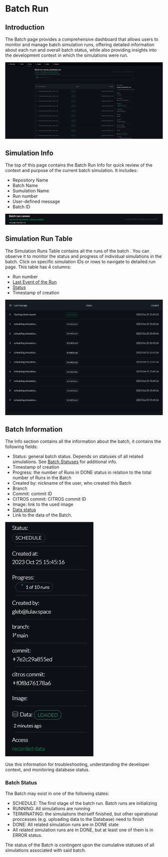 # Batch Run

## Introduction
The Batch page provides a comprehensive dashboard that allows users to monitor and manage batch simulation runs, offering detailed information about each run and overall batch status, while also providing insights into the development context in which the simulations were run.

![png](img/batch0.png "Batch page overview")

## Simulation Info

The top of this page contains the Batch Run Info for quick review of the context and purpose of the current batch simulation. It includes:
* Repository Name
* Batch Name
* Sumulation Name
* Run number
* User-defined message
* Batch ID

![png](img/batch1.png "Simulation Info")

## Simulation Run Table

The Simulation Runs Table contains all the runs of the batch . You can observe it to monitor the status and progress of individual simulations in the batch. Click on specific simulation IDs or rows to navigate to detailed run page. This table has 4 columns:

* Run number
* [Last Event of the Run](https://citros.io/doc/docs/simulations/sim_run_page)
* [Status](https://citros.io/doc/docs/simulations/sim_runs_page)
* Timestamp of creation

![png](img/batch2.png "Simulation Run Table")

## Batch Information

The Info section contains all the information about the batch, it contains the following fields:

* Status: general batch status. Depends on statuses of all related simulations. See [Batch Statuses](#batch-status) for additional info.
* Timestamp of creation
* Progress: the number of Runs in DONE status in relation to the total number of Runs in the Batch
* Created by: nickname of the user, who created this Batch
* Branch
* Commit: commit ID
* CITROS commit: CITROS commit ID
* Image: link to the used image
* [Data status](https://citros.io/doc/docs/simulations/sim_runs_page)
* Link to the data of the Batch.

![png](img/batch3.png "Batch Information")

Use this information for troubleshooting, understanding the developer context, and monitoring database status.

### Batch Status

The Batch may exist in one of the following states: 
* SCHEDULE: The first stage of the batch run. Batch runs are initializing
* RUNNING: All simulations are running
* TERMINATING: the simulaitons theirself finished, but other operational proccesses (e.g. uploading data to the Database) need to finish
* DONE: All related simulation runs are in DONE state
* All related simulation runs are in DONE, but at least one of them is in ERROR status.

The status of the Batch is contingent upon the cumulative statuses of all simulations associated with said batch.